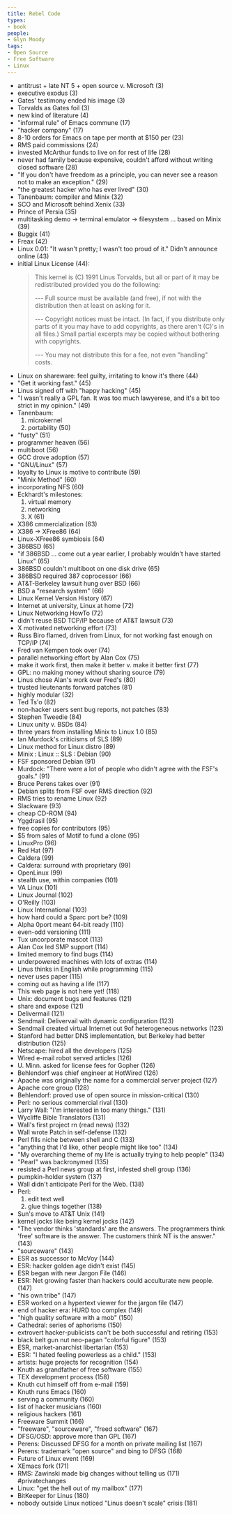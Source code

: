 ```yaml
---
title: Rebel Code
types:
- book
people:
- Glyn Moody
tags:
- Open Source
- Free Software
- Linux
---
```


- antitrust + late NT 5 + open source v. Microsoft (3)
- executive exodus (3)
- Gates' testimony ended his image (3)
- Torvalds as Gates foil (3)
- new kind of literature (4)
- "informal rule" of Emacs commune (17)
- "hacker company" (17)
- 8-10 orders for Emacs on tape per month at $150 per (23)
- RMS paid commissions (24)
- invested McArthur funds to live on for rest of life (28)
- never had family because expensive, couldn't afford without writing closed software (28)
- "If you don't have freedom as a principle, you can never see a reason not to make an exception." (29)
- "the greatest hacker who has ever lived" (30)
- Tanenbaum: compiler and Minix (32)
- SCO and Microsoft behind Xenix (33)
- Prince of Persia (35)
- multitasking demo -> terminal emulator -> filesystem ... based on Minix (39)
- Buggix (41)
- Freax (42)
- Linux 0.01: "It wasn't pretty; I wasn't too proud of it." Didn't announce online (43)
- initial Linux License (44):
  > This kernel is (C) 1991 Linus Torvalds, but all or part of it may be redistributed provided you do the following:
  >
  > --- Full source must be available (and free), if not with the distribution then at least on asking for it.
  >
  > --- Copyright notices must be intact.  (In fact, if you distribute only parts of it you may have to add copyrights, as there aren't (C)'s in all files.)  Small partial excerpts may be copied without bothering with copyrights.
  >
  > --- You may not distribute this for a fee, not even "handling" costs.
- Linux on shareware: feel guilty, irritating to know it's there (44)
- "Get it working fast." (45)
- Linus signed off with "happy hacking" (45)
- "I wasn't really a GPL fan.  It was too much lawyerese, and it's a bit too strict in my opinion." (49)
- Tanenbaum:
  1.  microkernel
  2.  portability (50)
- "fusty" (51)
- programmer heaven (56)
- multiboot (56)
- GCC drove adoption (57)
- "GNU/Linux" (57)
- loyalty to Linux is motive to contribute (59)
- "Minix Method" (60)
- incorporating NFS (60)
- Eckhardt's milestones:
  1.  virtual memory
  2.  networking
  3.  X (61)
- X386 cmmercialization (63)
- X386 -> XFree86 (64)
- Linux-XFree86 symbiosis (64)
- 386BSD (65)
- "if 386BSD ... come out a year earlier, I probably wouldn't have started Linux" (65)
- 386BSD couldn't multiboot on one disk drive (65)
- 386BSD required 387 coprocessor (66)
- AT&T-Berkeley lawsuit hung over BSD (66)
- BSD a "research system" (66)
- Linux Kernel Version History (67)
- Internet at university, Linux at home (72)
- Linux Networking HowTo (72)
- didn't reuse BSD TCP/IP because of AT&T lawsuit (73)
- X motivated networking effort (73)
- Russ Biro flamed, driven from Linux, for not working fast enough on TCP/IP (74)
- Fred van Kempen took over (74)
- parallel networking effort by Alan Cox (75)
- make it work first, then make it better v. make it better first (77)
- GPL: no making money without sharing source (79)
- Linus chose Alan's work over Fred's (80)
- trusted lieutenants forward patches (81)
- highly modular (32)
- Ted Ts'o (82)
- non-hacker users sent bug reports, not patches (83)
- Stephen Tweedie (84)
- Linux unity v. BSDs (84)
- three years from installing Minix to Linux 1.0 (85)
- Ian Murdock's criticisms of SLS (89)
- Linux method for Linux distro (89)
- Minix : Linux :: SLS : Debian (90)
- FSF sponsored Debian (91)
- Murdock: "There were a lot of people who didn't agree with the FSF's goals." (91)
- Bruce Perens takes over (91)
- Debian splits from FSF over RMS direction (92)
- RMS tries to rename Linux (92)
- Slackware (93)
- cheap CD-ROM (94)
- Yggdrasil (95)
- free copies for contributors (95)
- $5 from sales of Motif to fund a clone (95)
- LinuxPro (96)
- Red Hat (97)
- Caldera (99)
- Caldera: surround with proprietary (99)
- OpenLinux (99)
- stealth use, within companies (101)
- VA Linux (101)
- Linux Journal (102)
- O'Reilly (103)
- Linux International (103)
- how hard could a Sparc port be? (109)
- Alpha 0port meant 64-bit ready (110)
- even-odd versioning (111)
- Tux uncorporate mascot (113)
- Alan Cox led SMP support (114)
- limited memory to find bugs (114)
- underpowered machines with lots of extras (114)
- Linus thinks in English while programming (115)
- never uses paper (115)
- coming out as having a life (117)
- This web page is not here yet! (118)
- Unix: document bugs and features (121)
- share and expose (121)
- Delivermail (121)
- Sendmail: Delivervail with dynamic configuration (123)
- Sendmail created virtual Internet out 9of heterogeneous networks (123)
- Stanford had better DNS implementation, but Berkeley had better distribution (125)
- Netscape: hired all the developers (125)
- Wired e-mail robot served articles (126)
- U. Minn. asked for license fees for Gopher (126)
- Behlendorf was chief engineer at HotWired (126)
- Apache was originally the name for a commercial server project (127)
- Apache core group (128)
- Behlendorf: proved use of open source in mission-critical (130)
- Perl: no serious commercial rival (130)
- Larry Wall: "I'm interested in too many things." (131)
- Wycliffe Bible Translators (131)
- Wall's first project rn (read news) (132)
- Wall wrote Patch in self-defense (132)
- Perl fills niche between shell and C (133)
- "anything that I'd like, other people might like too" (134)
- "My overarching theme of my life is actually trying to help people" (134)
- "Pearl" was backronymed (135)
- resisted a Perl news group at first, infested shell group (136)
- pumpkin-holder system (137)
- Wall didn't anticipate Perl for the Web. (138)
- Perl:
  1.  edit text well
  2.  glue things together (138)
- Sun's move to AT&T Unix (141)
- kernel jocks like being kernel jocks (142)
- "The vendor thinks 'standards' are the answers.  The programmers think 'free' software is the answer.  The customers think NT is the answer." (143)
- "sourceware" (143)
- ESR as successor to McVoy (144)
- ESR: hacker golden age didn't exist (145)
- ESR began with new Jargon File (146)
- ESR: Net growing faster than hackers could acculturate new people. (147)
- "his own tribe" (147)
- ESR worked on a hypertext viewer for the jargon file (147)
- end of hacker era: HURD too complex (149)
- "high quality software with a mob" (150)
- Cathedral: series of aphorisms (150)
- extrovert hacker-publicists can't be both successful and retiring (153)
- black belt gun nut neo-pagan "colorful figure" (153)
- ESR, market-anarchist libertarian (153)
- ESR: "I hated feeling powerless as a child." (153)
- artists: huge projects for recognition (154)
- Knuth as grandfather of free software (155)
- TEX development process (158)
- Knuth cut himself off from e-mail (159)
- Knuth runs Emacs (160)
- serving a community (160)
- list of hacker musicians (160)
- religious hackers (161)
- Freeware Summit (166)
- "freeware", "sourceware", "freed software" (167)
- DFSG/OSD: approve more than GPL (167)
- Perens: Discussed DFSG for a month on private mailing list (167)
- Perens: trademark "open source" and bing to DFSG (168)
- Future of Linux event (169)
- XEmacs fork (171)
- RMS: Zawinski made big changes without telling us (171) #privatechanges
- Linux: "get the hell out of my mailbox" (177)
- BitKeeper for Linus (180)
- nobody outside Linux noticed "Linus doesn't scale" crisis (181)
